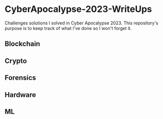 # CyberApocalypse-2023-WriteUps

Challenges solutions I solved in Cyber Apocalypse 2023. This repository's purpose is to keep track of what I've done so I won't forget it.

## Blockchain

## Crypto

## Forensics

## Hardware

## ML
